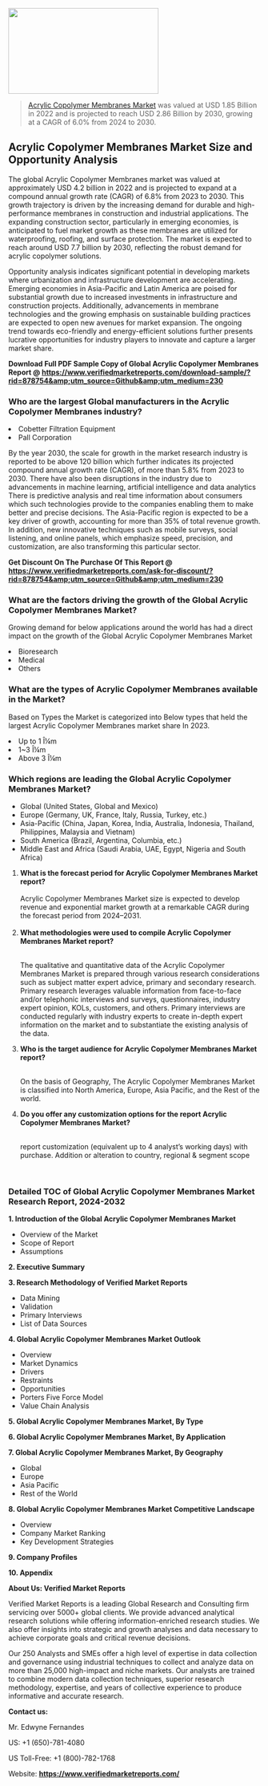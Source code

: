 <img src="https://ffe5etoiles.com/wp-content/uploads/2024/12/MST1-300x171.png" alt="" width="300" height="171" class="alignnone size-medium wp-image-20088" /><blockquote><p><p><a href="https://www.verifiedmarketreports.com/download-sample/?rid=878754&utm_source=Github&utm_medium=230" target="_blank">Acrylic Copolymer Membranes Market</a> was valued at USD 1.85 Billion in 2022 and is projected to reach USD 2.86 Billion by 2030, growing at a CAGR of 6.0% from 2024 to 2030.</p></blockquote><p><h2>Acrylic Copolymer Membranes Market Size and Opportunity Analysis</h2><p>The global Acrylic Copolymer Membranes market was valued at approximately USD 4.2 billion in 2022 and is projected to expand at a compound annual growth rate (CAGR) of 6.8% from 2023 to 2030. This growth trajectory is driven by the increasing demand for durable and high-performance membranes in construction and industrial applications. The expanding construction sector, particularly in emerging economies, is anticipated to fuel market growth as these membranes are utilized for waterproofing, roofing, and surface protection. The market is expected to reach around USD 7.7 billion by 2030, reflecting the robust demand for acrylic copolymer solutions.</p><p>Opportunity analysis indicates significant potential in developing markets where urbanization and infrastructure development are accelerating. Emerging economies in Asia-Pacific and Latin America are poised for substantial growth due to increased investments in infrastructure and construction projects. Additionally, advancements in membrane technologies and the growing emphasis on sustainable building practices are expected to open new avenues for market expansion. The ongoing trend towards eco-friendly and energy-efficient solutions further presents lucrative opportunities for industry players to innovate and capture a larger market share.</p></p><p class=""><strong>Download Full PDF Sample Copy of Global Acrylic Copolymer Membranes Report @ <a href="https://www.verifiedmarketreports.com/download-sample/?rid=878754&amp;utm_source=Github&amp;utm_medium=230" target="_blank">https://www.verifiedmarketreports.com/download-sample/?rid=878754&amp;utm_source=Github&amp;utm_medium=230</a></strong></p><h3 id="" class="">Who are the largest Global manufacturers in the Acrylic Copolymer Membranes industry?</h3><p><li>Cobetter Filtration Equipment</li><li> Pall Corporation</li></p><div class=""><div class="" dir="" data-message-author-role="" data-message-id="" data-message-model-slug=""><div class=""><div class=""><div class=""><div class="" dir="" data-message-author-role="" data-message-id="" data-message-model-slug=""><div class=""><div class=""><p>By the year 2030, the scale for growth in the market research industry is reported to be above 120 billion which further indicates its projected compound annual growth rate (CAGR), of more than 5.8% from 2023 to 2030. There have also been disruptions in the industry due to advancements in machine learning, artificial intelligence and data analytics There is predictive analysis and real time information about consumers which such technologies provide to the companies enabling them to make better and precise decisions. The Asia-Pacific region is expected to be a key driver of growth, accounting for more than 35% of total revenue growth. In addition, new innovative techniques such as mobile surveys, social listening, and online panels, which emphasize speed, precision, and customization, are also transforming this particular sector.</p><p><strong>Get Discount On The Purchase Of This Report @&nbsp; <a href="https://www.verifiedmarketreports.com/ask-for-discount/?rid=878754&amp;utm_source=Github&amp;utm_medium=230" target="_blank">https://www.verifiedmarketreports.com/ask-for-discount/?rid=878754&amp;utm_source=Github&amp;utm_medium=230</a></strong></p></div></div></div></div></div></div></div></div><h3 id="" class="">What are the factors driving the growth of the Global Acrylic Copolymer Membranes Market?</h3><p id="" class="">Growing demand for below applications around the world has had a direct impact on the growth of the Global Acrylic Copolymer Membranes Market</p><p id="" class=""><li>Bioresearch</li><li> Medical</li><li> Others</li></p><h3 id="" class="">What are the types of Acrylic Copolymer Membranes available in the Market?</h3><p id="" class="">Based on Types the Market is categorized into Below types that held the largest Acrylic Copolymer Membranes market share In 2023.</p><p id="" class=""><li>Up to 1 Î¼m</li><li> 1~3 Î¼m</li><li> Above 3 Î¼m</li></p><h3 id="" class="">Which regions are leading the Global Acrylic Copolymer Membranes Market?</h3><ul><li>Global (United States, Global and Mexico)</li><li>Europe (Germany, UK, France, Italy, Russia, Turkey, etc.)</li><li>Asia-Pacific (China, Japan, Korea, India, Australia, Indonesia, Thailand, Philippines, Malaysia and Vietnam)</li><li>South America (Brazil, Argentina, Columbia, etc.)</li><li>Middle East and Africa (Saudi Arabia, UAE, Egypt, Nigeria and South Africa)</li></ul><p><ol><li><strong>What is the forecast period for Acrylic Copolymer Membranes Market report?<br /></strong><br /><span data-sheets-root="1" data-sheets-value="{&quot;1&quot;:2,&quot;2&quot;:&quot;XXXX size is expected to develop revenue and exponential market growth at a remarkable CAGR during the forecast period from 2024&ndash;2030.&quot;}" data-sheets-userformat="{&quot;2&quot;:12674,&quot;4&quot;:{&quot;1&quot;:2,&quot;2&quot;:16776960},&quot;10&quot;:2,&quot;11&quot;:0,&quot;15&quot;:&quot;Arial&quot;,&quot;16&quot;:12}">Acrylic Copolymer Membranes Market size is expected to develop revenue and exponential market growth at a remarkable CAGR during the forecast period from 2024&ndash;2031.</span><br /><br /></li><li><strong>What methodologies were used to compile Acrylic Copolymer Membranes Market report?<br /><br /></strong><p>The qualitative and quantitative data of the&nbsp;Acrylic Copolymer Membranes Market is prepared through various research considerations such as subject matter expert advice, primary and secondary research. Primary research leverages valuable information from face-to-face and/or telephonic interviews and surveys, questionnaires, industry expert opinion, KOLs, customers, and others. Primary interviews are conducted regularly with industry experts to create in-depth expert information on the market and to substantiate the existing analysis of the data.&nbsp;</p></li><li><strong>Who is the target audience for Acrylic Copolymer Membranes Market report?<br /><br /></strong><p>On the basis of Geography, The&nbsp;Acrylic Copolymer Membranes Market is classified into North America, Europe, Asia Pacific, and the Rest of the world.</p></li><li><strong>Do you offer any customization options for the report Acrylic Copolymer Membranes Market?<br /><br /></strong><p>report customization (equivalent up to 4 analyst&rsquo;s working days) with purchase. Addition or alteration to country, regional &amp; segment scope</p><p>&nbsp;</p></li></ol></p><h3 id="" class="">Detailed TOC of Global Acrylic Copolymer Membranes Market Research Report, 2024-2032</h3><p id="" class=""><strong>1. Introduction of the Global Acrylic Copolymer Membranes Market</strong></p><ul><li>Overview of the Market</li><li>Scope of Report</li><li>Assumptions</li></ul><p id="" class=""><strong>2. Executive Summary</strong></p><p id="" class=""><strong>3. Research Methodology of&nbsp;Verified Market Reports</strong></p><ul><li>Data Mining</li><li>Validation</li><li>Primary Interviews</li><li>List of Data Sources</li></ul><p id="" class=""><strong>4. Global Acrylic Copolymer Membranes Market Outlook</strong></p><ul><li>Overview</li><li>Market Dynamics</li><li>Drivers</li><li>Restraints</li><li>Opportunities</li><li>Porters Five Force Model</li><li>Value Chain Analysis</li></ul><p id="" class=""><strong>5. Global Acrylic Copolymer Membranes Market, By&nbsp;Type</strong></p><p id="" class=""><strong>6. Global Acrylic Copolymer Membranes Market, By Application</strong></p><p id="" class=""><strong>7. Global Acrylic Copolymer Membranes Market, By Geography</strong></p><ul><li>Global</li><li>Europe</li><li>Asia Pacific</li><li>Rest of the World</li></ul><p id="" class=""><strong>8. Global Acrylic Copolymer Membranes Market Competitive Landscape</strong></p><ul><li>Overview</li><li>Company Market Ranking</li><li>Key Development Strategies</li></ul><p id="" class=""><strong>9. Company Profiles</strong></p><p id="" class=""><strong>10. Appendix</strong></p><p id="" class=""><strong>About Us: Verified Market Reports</strong></p><p id="" class="">Verified Market Reports is a leading Global Research and Consulting firm servicing over 5000+ global clients. We provide advanced analytical research solutions while offering information-enriched research studies. We also offer insights into strategic and growth analyses and data necessary to achieve corporate goals and critical revenue decisions.</p><p id="" class="">Our 250 Analysts and SMEs offer a high level of expertise in data collection and governance using industrial techniques to collect and analyze data on more than 25,000 high-impact and niche markets. Our analysts are trained to combine modern data collection techniques, superior research methodology, expertise, and years of collective experience to produce informative and accurate research.</p><p id="" class=""><strong>Contact us:</strong></p><p id="" class="">Mr. Edwyne Fernandes</p><p id="" class="">US: +1 (650)-781-4080</p><p id="" class="">US Toll-Free: +1 (800)-782-1768</p><p id="" class="">Website: <a target="" data-test-app-aware-link=""><strong>https://www.verifiedmarketreports.com/</strong></a></p>
